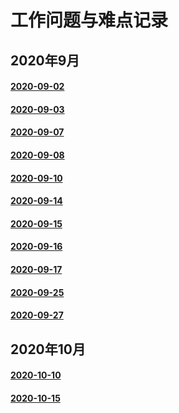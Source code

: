 # 工作问题与难点记录

## 2020年9月

#### [2020-09-02](./2020-09/2020-09-02/)
#### [2020-09-03](./2020-09/2020-09-03/)
#### [2020-09-07](./2020-09/2020-09-07/)
#### [2020-09-08](./2020-09/2020-09-08/)
#### [2020-09-10](./2020-09/2020-09-10/)
#### [2020-09-14](./2020-09/2020-09-14/)
#### [2020-09-15](./2020-09/2020-09-15/)
#### [2020-09-16](./2020-09/2020-09-16/)
#### [2020-09-17](./2020-09/2020-09-17/)
#### [2020-09-25](./2020-09/2020-09-25/)
#### [2020-09-27](./2020-09/2020-09-27/)

## 2020年10月

#### [2020-10-10](./2020-10/2020-10-10/)
#### [2020-10-15](./2020-10/2020-10-15/)
